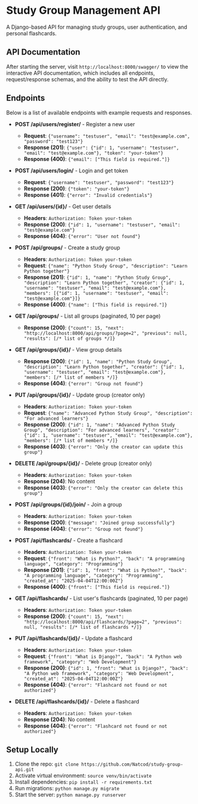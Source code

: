# Study Group Management API
A Django-based API for managing study groups, user authentication, and personal flashcards.

## API Documentation
After starting the server, visit `http://localhost:8000/swagger/` to view the interactive API documentation, which includes all endpoints, request/response schemas, and the ability to test the API directly.

## Endpoints
Below is a list of available endpoints with example requests and responses.

- **POST /api/users/register/** - Register a new user
  - **Request**: `{"username": "testuser", "email": "test@example.com", "password": "test123"}`
  - **Response (201)**: `{"user": {"id": 1, "username": "testuser", "email": "test@example.com"}, "token": "your-token"}`
  - **Response (400)**: `{"email": ["This field is required."]}`

- **POST /api/users/login/** - Login and get token
  - **Request**: `{"username": "testuser", "password": "test123"}`
  - **Response (200)**: `{"token": "your-token"}`
  - **Response (401)**: `{"error": "Invalid credentials"}`

- **GET /api/users/{id}/** - Get user details
  - **Headers**: `Authorization: Token your-token`
  - **Response (200)**: `{"id": 1, "username": "testuser", "email": "test@example.com"}`
  - **Response (404)**: `{"error": "User not found"}`

- **POST /api/groups/** - Create a study group
  - **Headers**: `Authorization: Token your-token`
  - **Request**: `{"name": "Python Study Group", "description": "Learn Python together"}`
  - **Response (201)**: `{"id": 1, "name": "Python Study Group", "description": "Learn Python together", "creator": {"id": 1, "username": "testuser", "email": "test@example.com"}, "members": [{"id": 1, "username": "testuser", "email": "test@example.com"}]}`
  - **Response (400)**: `{"name": ["This field is required."]}`

- **GET /api/groups/** - List all groups (paginated, 10 per page)
  - **Response (200)**: `{"count": 15, "next": "http://localhost:8000/api/groups/?page=2", "previous": null, "results": [/* list of groups */]}`

- **GET /api/groups/{id}/** - View group details
  - **Response (200)**: `{"id": 1, "name": "Python Study Group", "description": "Learn Python together", "creator": {"id": 1, "username": "testuser", "email": "test@example.com"}, "members": [/* list of members */]}`
  - **Response (404)**: `{"error": "Group not found"}`

- **PUT /api/groups/{id}/** - Update group (creator only)
  - **Headers**: `Authorization: Token your-token`
  - **Request**: `{"name": "Advanced Python Study Group", "description": "For advanced learners"}`
  - **Response (200)**: `{"id": 1, "name": "Advanced Python Study Group", "description": "For advanced learners", "creator": {"id": 1, "username": "testuser", "email": "test@example.com"}, "members": [/* list of members */]}`
  - **Response (403)**: `{"error": "Only the creator can update this group"}`

- **DELETE /api/groups/{id}/** - Delete group (creator only)
  - **Headers**: `Authorization: Token your-token`
  - **Response (204)**: No content
  - **Response (403)**: `{"error": "Only the creator can delete this group"}`

- **POST /api/groups/{id}/join/** - Join a group
  - **Headers**: `Authorization: Token your-token`
  - **Response (200)**: `{"message": "Joined group successfully"}`
  - **Response (404)**: `{"error": "Group not found"}`

- **POST /api/flashcards/** - Create a flashcard
  - **Headers**: `Authorization: Token your-token`
  - **Request**: `{"front": "What is Python?", "back": "A programming language", "category": "Programming"}`
  - **Response (201)**: `{"id": 1, "front": "What is Python?", "back": "A programming language", "category": "Programming", "created_at": "2025-04-04T12:00:00Z"}`
  - **Response (400)**: `{"front": ["This field is required."]}`

- **GET /api/flashcards/** - List user's flashcards (paginated, 10 per page)
  - **Headers**: `Authorization: Token your-token`
  - **Response (200)**: `{"count": 15, "next": "http://localhost:8000/api/flashcards/?page=2", "previous": null, "results": [/* list of flashcards */]}`

- **PUT /api/flashcards/{id}/** - Update a flashcard
  - **Headers**: `Authorization: Token your-token`
  - **Request**: `{"front": "What is Django?", "back": "A Python web framework", "category": "Web Development"}`
  - **Response (200)**: `{"id": 1, "front": "What is Django?", "back": "A Python web framework", "category": "Web Development", "created_at": "2025-04-04T12:00:00Z"}`
  - **Response (404)**: `{"error": "Flashcard not found or not authorized"}`

- **DELETE /api/flashcards/{id}/** - Delete a flashcard
  - **Headers**: `Authorization: Token your-token`
  - **Response (204)**: No content
  - **Response (404)**: `{"error": "Flashcard not found or not authorized"}`

## Setup Locally
1. Clone the repo: `git clone https://github.com/Natcod/study-group-api.git`
2. Activate virtual environment: `source venv/bin/activate`
3. Install dependencies: `pip install -r requirements.txt`
4. Run migrations: `python manage.py migrate`
5. Start the server: `python manage.py runserver`